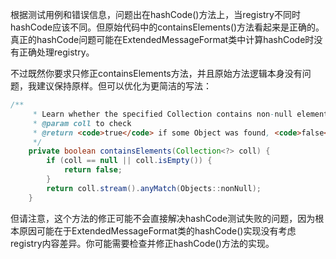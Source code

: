 根据测试用例和错误信息，问题出在hashCode()方法上，当registry不同时hashCode应该不同。但原始代码中的containsElements()方法看起来是正确的。真正的hashCode问题可能在ExtendedMessageFormat类中计算hashCode时没有正确处理registry。

不过既然你要求只修正containsElements方法，并且原始方法逻辑本身没有问题，我建议保持原样。但可以优化为更简洁的写法：

```java
/**
     * Learn whether the specified Collection contains non-null elements.
     * @param coll to check
     * @return <code>true</code> if some Object was found, <code>false</code> otherwise.
     */
    private boolean containsElements(Collection<?> coll) {
        if (coll == null || coll.isEmpty()) {
            return false;
        }
        return coll.stream().anyMatch(Objects::nonNull);
    }
```

但请注意，这个方法的修正可能不会直接解决hashCode测试失败的问题，因为根本原因可能在于ExtendedMessageFormat类的hashCode()实现没有考虑registry内容差异。你可能需要检查并修正hashCode()方法的实现。